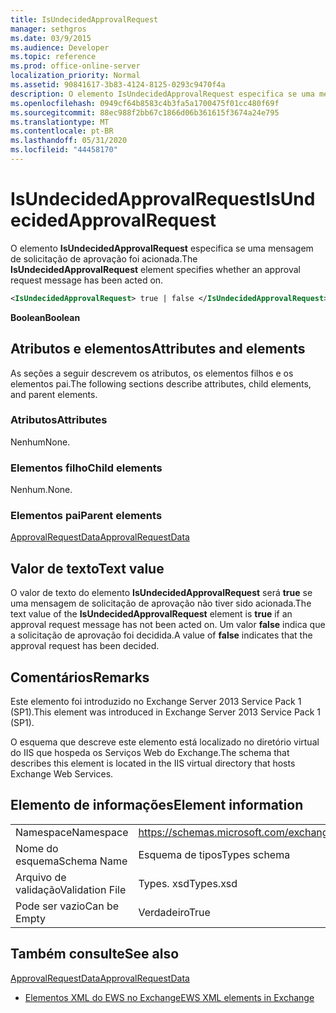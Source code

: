 ```yaml
---
title: IsUndecidedApprovalRequest
manager: sethgros
ms.date: 03/9/2015
ms.audience: Developer
ms.topic: reference
ms.prod: office-online-server
localization_priority: Normal
ms.assetid: 90841617-3b83-4124-8125-0293c9470f4a
description: O elemento IsUndecidedApprovalRequest especifica se uma mensagem de solicitação de aprovação foi acionada.
ms.openlocfilehash: 0949cf64b8583c4b3fa5a1700475f01cc480f69f
ms.sourcegitcommit: 88ec988f2bb67c1866d06b361615f3674a24e795
ms.translationtype: MT
ms.contentlocale: pt-BR
ms.lasthandoff: 05/31/2020
ms.locfileid: "44458170"
---
```

# <a name="isundecidedapprovalrequest"></a><span data-ttu-id="119da-103">IsUndecidedApprovalRequest</span><span class="sxs-lookup"><span data-stu-id="119da-103">IsUndecidedApprovalRequest</span></span>

<span data-ttu-id="119da-104">O elemento **IsUndecidedApprovalRequest** especifica se uma mensagem de solicitação de aprovação foi acionada.</span><span class="sxs-lookup"><span data-stu-id="119da-104">The **IsUndecidedApprovalRequest** element specifies whether an approval request message has been acted on.</span></span> 
  
```XML
<IsUndecidedApprovalRequest> true | false </IsUndecidedApprovalRequest>
```

 <span data-ttu-id="119da-105">**Boolean**</span><span class="sxs-lookup"><span data-stu-id="119da-105">**Boolean**</span></span>
## <a name="attributes-and-elements"></a><span data-ttu-id="119da-106">Atributos e elementos</span><span class="sxs-lookup"><span data-stu-id="119da-106">Attributes and elements</span></span>

<span data-ttu-id="119da-107">As seções a seguir descrevem os atributos, os elementos filhos e os elementos pai.</span><span class="sxs-lookup"><span data-stu-id="119da-107">The following sections describe attributes, child elements, and parent elements.</span></span>
  
### <a name="attributes"></a><span data-ttu-id="119da-108">Atributos</span><span class="sxs-lookup"><span data-stu-id="119da-108">Attributes</span></span>

<span data-ttu-id="119da-109">Nenhum</span><span class="sxs-lookup"><span data-stu-id="119da-109">None.</span></span>
  
### <a name="child-elements"></a><span data-ttu-id="119da-110">Elementos filho</span><span class="sxs-lookup"><span data-stu-id="119da-110">Child elements</span></span>

<span data-ttu-id="119da-111">Nenhum.</span><span class="sxs-lookup"><span data-stu-id="119da-111">None.</span></span>
  
### <a name="parent-elements"></a><span data-ttu-id="119da-112">Elementos pai</span><span class="sxs-lookup"><span data-stu-id="119da-112">Parent elements</span></span>

[<span data-ttu-id="119da-113">ApprovalRequestData</span><span class="sxs-lookup"><span data-stu-id="119da-113">ApprovalRequestData</span></span>](approvalrequestdata.md)
  
## <a name="text-value"></a><span data-ttu-id="119da-114">Valor de texto</span><span class="sxs-lookup"><span data-stu-id="119da-114">Text value</span></span>

<span data-ttu-id="119da-115">O valor de texto do elemento **IsUndecidedApprovalRequest** será **true** se uma mensagem de solicitação de aprovação não tiver sido acionada.</span><span class="sxs-lookup"><span data-stu-id="119da-115">The text value of the **IsUndecidedApprovalRequest** element is **true** if an approval request message has not been acted on.</span></span> <span data-ttu-id="119da-116">Um valor **false** indica que a solicitação de aprovação foi decidida.</span><span class="sxs-lookup"><span data-stu-id="119da-116">A value of **false** indicates that the approval request has been decided.</span></span> 
  
## <a name="remarks"></a><span data-ttu-id="119da-117">Comentários</span><span class="sxs-lookup"><span data-stu-id="119da-117">Remarks</span></span>

<span data-ttu-id="119da-118">Este elemento foi introduzido no Exchange Server 2013 Service Pack 1 (SP1).</span><span class="sxs-lookup"><span data-stu-id="119da-118">This element was introduced in Exchange Server 2013 Service Pack 1 (SP1).</span></span>
  
<span data-ttu-id="119da-119">O esquema que descreve este elemento está localizado no diretório virtual do IIS que hospeda os Serviços Web do Exchange.</span><span class="sxs-lookup"><span data-stu-id="119da-119">The schema that describes this element is located in the IIS virtual directory that hosts Exchange Web Services.</span></span>
  
## <a name="element-information"></a><span data-ttu-id="119da-120">Elemento de informações</span><span class="sxs-lookup"><span data-stu-id="119da-120">Element information</span></span>

|||
|:-----|:-----|
|<span data-ttu-id="119da-121">Namespace</span><span class="sxs-lookup"><span data-stu-id="119da-121">Namespace</span></span>  <br/> |https://schemas.microsoft.com/exchange/services/2006/types  <br/> |
|<span data-ttu-id="119da-122">Nome do esquema</span><span class="sxs-lookup"><span data-stu-id="119da-122">Schema Name</span></span>  <br/> |<span data-ttu-id="119da-123">Esquema de tipos</span><span class="sxs-lookup"><span data-stu-id="119da-123">Types schema</span></span>  <br/> |
|<span data-ttu-id="119da-124">Arquivo de validação</span><span class="sxs-lookup"><span data-stu-id="119da-124">Validation File</span></span>  <br/> |<span data-ttu-id="119da-125">Types. xsd</span><span class="sxs-lookup"><span data-stu-id="119da-125">Types.xsd</span></span>  <br/> |
|<span data-ttu-id="119da-126">Pode ser vazio</span><span class="sxs-lookup"><span data-stu-id="119da-126">Can be Empty</span></span>  <br/> |<span data-ttu-id="119da-127">Verdadeiro</span><span class="sxs-lookup"><span data-stu-id="119da-127">True</span></span>  <br/> |
   
## <a name="see-also"></a><span data-ttu-id="119da-128">Também consulte</span><span class="sxs-lookup"><span data-stu-id="119da-128">See also</span></span>



[<span data-ttu-id="119da-129">ApprovalRequestData</span><span class="sxs-lookup"><span data-stu-id="119da-129">ApprovalRequestData</span></span>](approvalrequestdata.md)


- [<span data-ttu-id="119da-130">Elementos XML do EWS no Exchange</span><span class="sxs-lookup"><span data-stu-id="119da-130">EWS XML elements in Exchange</span></span>](ews-xml-elements-in-exchange.md)

